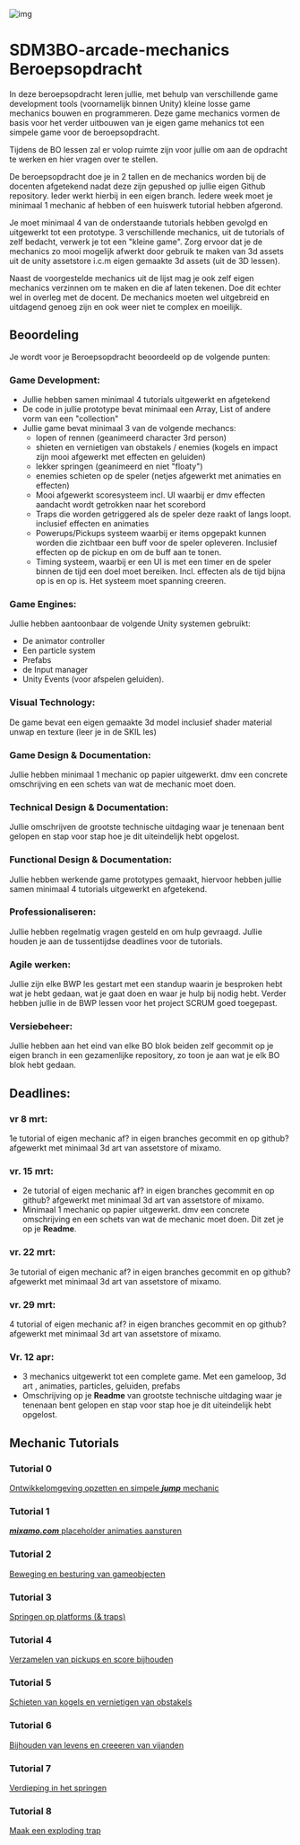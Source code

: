 ![img](https://image.api.playstation.com/vulcan/ap/rnd/202206/2809/waPttoYkdfwurJKxJYqY1SEf.jpg)

# SDM3BO-arcade-mechanics Beroepsopdracht

In deze beroepsopdracht leren jullie, met behulp van verschillende game development tools (voornamelijk binnen Unity) kleine losse game mechanics bouwen en programmeren. Deze game mechanics vormen de basis voor het verder uitbouwen van je eigen game mehanics tot een simpele game voor de beroepsopdracht.

Tijdens de BO lessen zal er volop ruimte zijn voor jullie om aan de opdracht te werken en hier vragen over te stellen.

De beroepsopdracht doe je in 2 tallen en de mechanics worden bij de docenten afgetekend nadat deze zijn gepushed op jullie eigen Github repository. Ieder werkt hierbij in een eigen branch. Iedere week moet je minimaal 1 mechanic af hebben of een huiswerk tutorial hebben afgerond.

Je moet minimaal 4 van de onderstaande tutorials hebben gevolgd en uitgewerkt tot een prototype. 3 verschillende mechanics, uit de tutorials of zelf bedacht, verwerk je tot een "kleine game". Zorg ervoor dat je de mechanics zo mooi mogelijk afwerkt door gebruik te maken van 3d assets uit de unity assetstore i.c.m eigen gemaakte 3d assets (uit de 3D lessen).

Naast de voorgestelde mechanics uit de lijst mag je ook zelf eigen mechanics verzinnen om te maken en die af laten tekenen. Doe dit echter wel in overleg met de docent. De mechanics moeten wel uitgebreid en uitdagend genoeg zijn en ook weer niet te complex en moeilijk.

## Beoordeling

Je wordt voor je Beroepsopdracht beoordeeld op de volgende punten:

### Game Development:

- Jullie hebben samen minimaal 4 tutorials uitgewerkt en afgetekend
- De code in jullie prototype bevat minimaal een Array, List of andere vorm van een "collection"
- Jullie game bevat minimaal 3 van de volgende mechancs:
  - lopen of rennen (geanimeerd character 3rd person)
  - shieten en vernietigen van obstakels / enemies (kogels en impact zijn mooi afgewerkt met effecten en geluiden)
  - lekker springen (geanimeerd en niet "floaty")
  - enemies schieten op de speler (netjes afgewerkt met animaties en effecten)
  - Mooi afgewerkt scoresysteem incl. UI waarbij er dmv effecten aandacht wordt getrokken naar het scorebord
  - Traps die worden getriggered als de speler deze raakt of langs loopt. inclusief effecten en animaties
  - Powerups/Pickups systeem waarbij er items opgepakt kunnen worden die zichtbaar een buff voor de speler opleveren. Inclusief effecten op de pickup en om de buff aan te tonen.
  - Timing systeem, waarbij er een UI is met een timer en de speler binnen de tijd een doel moet bereiken. Incl. effecten als de tijd bijna op is en op is. Het systeem moet spanning creeren.

### Game Engines:

Jullie hebben aantoonbaar de volgende Unity systemen gebruikt:

- De animator controller
- Een particle system
- Prefabs
- de Input manager
- Unity Events (voor afspelen geluiden).

### Visual Technology:

De game bevat een eigen gemaakte 3d model inclusief shader material unwap en texture (leer je in de SKIL les)

### Game Design & Documentation:

Jullie hebben minimaal 1 mechanic op papier uitgewerkt. dmv een concrete omschrijving en een schets van wat de mechanic moet doen.

### Technical Design & Documentation:

Jullie omschrijven de grootste technische uitdaging waar je tenenaan bent gelopen en stap voor stap hoe je dit uiteindelijk hebt opgelost.

### Functional Design & Documentation:

Jullie hebben werkende game prototypes gemaakt, hiervoor hebben jullie samen minimaal 4 tutorials uitgewerkt en afgetekend.

### Professionaliseren:

Jullie hebben regelmatig vragen gesteld en om hulp gevraagd. Jullie houden je aan de tussentijdse deadlines voor de tutorials.

### Agile werken:

Jullie zijn elke BWP les gestart met een standup waarin je besproken hebt wat je hebt gedaan, wat je gaat doen en waar je hulp bij nodig hebt. Verder hebben jullie in de BWP lessen voor het project SCRUM goed toegepast.

### Versiebeheer:

Jullie hebben aan het eind van elke BO blok beiden zelf gecommit op je eigen branch in een gezamenlijke repository, zo toon je aan wat je elk BO blok hebt gedaan.

## Deadlines:

### vr 8 mrt:

1e tutorial of eigen mechanic af? in eigen branches gecommit en op github? afgewerkt met minimaal 3d art van assetstore of mixamo.

### vr. 15 mrt:

- 2e tutorial of eigen mechanic af? in eigen branches gecommit en op github? afgewerkt met minimaal 3d art van assetstore of mixamo.
- Minimaal 1 mechanic op papier uitgewerkt. dmv een concrete omschrijving en een schets van wat de mechanic moet doen. Dit zet je op je **Readme**.

### vr. 22 mrt:

3e tutorial of eigen mechanic af? in eigen branches gecommit en op github? afgewerkt met minimaal 3d art van assetstore of mixamo.

### vr. 29 mrt:

4 tutorial of eigen mechanic af? in eigen branches gecommit en op github? afgewerkt met minimaal 3d art van assetstore of mixamo.

### Vr. 12 apr:

- 3 mechanics uitgewerkt tot een complete game. Met een gameloop, 3d art , animaties, particles, geluiden, prefabs
- Omschrijving op je **Readme** van grootste technische uitdaging waar je tenenaan bent gelopen en stap voor stap hoe je dit uiteindelijk hebt opgelost.

## Mechanic Tutorials

### Tutorial 0

[Ontwikkelomgeving opzetten en simpele **_jump_** mechanic](https://github.com/erwinhenraat//M3BO-Arcade-Mechanics/tree/master/tutorial_0)

### Tutorial 1

[**_mixamo.com_** placeholder animaties aansturen](https://github.com/erwinhenraat/M3BO-Arcade-Mechanics/tree/master/tutorial_1)

### Tutorial 2

[Beweging en besturing van gameobjecten](https://github.com/erwinhenraat/M3BO-Arcade-Mechanics/tree/master/tutorial_2)

### Tutorial 3

[Springen op platforms (& traps)](https://github.com/erwinhenraat/M3BO-Arcade-Mechanics/tree/master/tutorial_3)

### Tutorial 4

[Verzamelen van pickups en score bijhouden](https://github.com/erwinhenraat/M3BO-Arcade-Mechanics/tree/master/tutorial_4)

### Tutorial 5

[Schieten van kogels en vernietigen van obstakels](https://github.com/erwinhenraat/M3BO-Arcade-Mechanics/tree/master/tutorial_5)

### Tutorial 6

[Bijhouden van levens en creeeren van vijanden](https://github.com/erwinhenraat/M3BO-Arcade-Mechanics/tree/master/tutorial_6)

### Tutorial 7

[Verdieping in het springen](https://github.com/erwinhenraat/M3BO-Arcade-Mechanics/tree/master/tutorial_7)

### Tutorial 8

[Maak een exploding trap](https://github.com/erwinhenraat/M3BO-Arcade-Mechanics/tree/master/tutorial_8)
